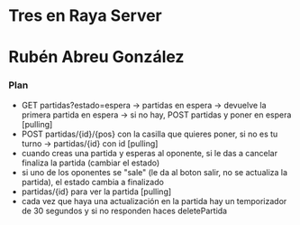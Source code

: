 # Tres en Raya Server
# Rubén Abreu González

### Plan
- GET partidas?estado=espera -> partidas en espera -> devuelve la primera partida en espera -> si no hay, POST partidas y poner en espera [pulling]
- POST partidas/{id}/{pos} con la casilla que quieres poner, si no es tu turno -> partidas/{id} con id [pulling]
- cuando creas una partida y esperas al oponente, si le das a cancelar finaliza la partida (cambiar el estado)
- si uno de los oponentes se "sale" (le da al boton salir, no se actualiza la partida), el estado cambia a finalizado
- partidas/{id} para ver la partida [pulling]
- cada vez que haya una actualización en la partida hay un temporizador de 30 segundos y si no responden haces deletePartida